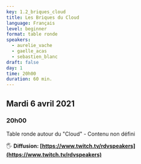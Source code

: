 ```yaml
---
key: 1.2_briques_cloud
title: Les Briques du Cloud
language: Français
level: beginner
format: table ronde
speakers:
  - aurelie_vache
  - gaelle_acas
  - sebastien_blanc
draft: false
day: 1
time: 20h00
duration: 60 min.
---
```


## Mardi 6 avril 2021
### 20h00

Table ronde autour du "Cloud" - Contenu non défini

🖐️ **Diffusion: [https://www.twitch.tv/rdvspeakers](https://www.twitch.tv/rdvspeakers)**
